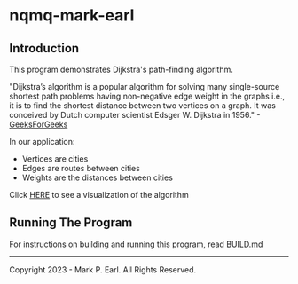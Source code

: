 # nqmq-mark-earl

## Introduction
This program demonstrates Dijkstra's path-finding algorithm.

"Dijkstra’s algorithm is a popular algorithm for solving many single-source shortest path problems having non-negative edge weight in the graphs i.e., it is to find the shortest distance between two vertices on a graph. It was conceived by Dutch computer scientist Edsger W. Dijkstra in 1956."
-[GeeksForGeeks](https://www.geeksforgeeks.org/introduction-to-dijkstras-shortest-path-algorithm/#)

In our application:
- Vertices are cities
- Edges are routes between cities
- Weights are the distances between cities

Click [HERE](https://www.cs.usfca.edu/~galles/visualization/Dijkstra.html) to see a visualization of the algorithm

## Running The Program
For instructions on building and running this program, read [BUILD.md](BUILD.md)
___
Copyright 2023 - Mark P. Earl. All Rights Reserved.
